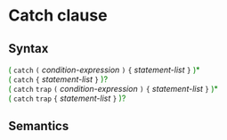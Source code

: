 # Catch clause

## Syntax
<style type="text/css">
strong {
    color: green !important;
    font-weight: normal !important;
}
</style>

__(__ `catch` `(` _condition-expression_ `)` `{` _statement-list_ `}` __)*__\
__(__ `catch` `{` _statement-list_ `}` __)?__\
__(__ `catch` `trap` `(` _condition-expression_ `)` `{` _statement-list_ `}` __)*__\
__(__ `catch` `trap` `{` _statement-list_ `}` __)?__

## Semantics

